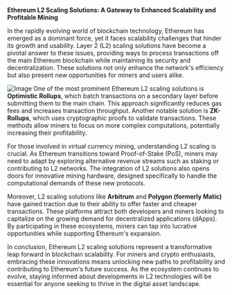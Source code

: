 **Ethereum L2 Scaling Solutions: A Gateway to Enhanced Scalability and Profitable Mining**

In the rapidly evolving world of blockchain technology, Ethereum has emerged as a dominant force, yet it faces scalability challenges that hinder its growth and usability. Layer 2 (L2) scaling solutions have become a pivotal answer to these issues, providing ways to process transactions off the main Ethereum blockchain while maintaining its security and decentralization. These solutions not only enhance the network's efficiency but also present new opportunities for miners and users alike.


![Image](https://github.com/user-attachments/assets/31692037-0104-4703-abd1-696b6a7dd41b)
One of the most prominent Ethereum L2 scaling solutions is **Optimistic Rollups**, which batch transactions on a secondary layer before submitting them to the main chain. This approach significantly reduces gas fees and increases transaction throughput. Another notable solution is **ZK-Rollups**, which uses cryptographic proofs to validate transactions. These methods allow miners to focus on more complex computations, potentially increasing their profitability.

For those involved in virtual currency mining, understanding L2 scaling is crucial. As Ethereum transitions toward Proof-of-Stake (PoS), miners may need to adapt by exploring alternative revenue streams such as staking or contributing to L2 networks. The integration of L2 solutions also opens doors for innovative mining hardware, designed specifically to handle the computational demands of these new protocols.

Moreover, L2 scaling solutions like **Arbitrum** and **Polygon (formerly Matic)** have gained traction due to their ability to offer faster and cheaper transactions. These platforms attract both developers and miners looking to capitalize on the growing demand for decentralized applications (dApps). By participating in these ecosystems, miners can tap into lucrative opportunities while supporting Ethereum's expansion.

In conclusion, Ethereum L2 scaling solutions represent a transformative leap forward in blockchain scalability. For miners and crypto enthusiasts, embracing these innovations means unlocking new paths to profitability and contributing to Ethereum's future success. As the ecosystem continues to evolve, staying informed about developments in L2 technologies will be essential for anyone seeking to thrive in the digital asset landscape.